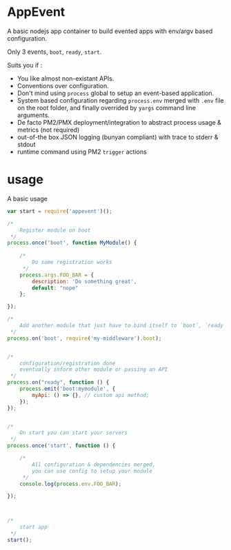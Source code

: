 # AppEvent

A basic nodejs app container to build evented apps with env/argv based configuration.

Only 3 events, `boot`, `ready`, `start`.

Suits you if :

 - You like almost non-existant APIs. 
 - Conventions over configuration.
 - Don't mind using `process` global to setup an event-based application.
 - System based configuration regarding `process.env` merged with `.env` file on the root folder, 
and finally overrided by `yargs` command line arguments.
 - De facto PM2/PMX deployment/integration to abstract process usage & metrics (not required)
 - out-of-the box JSON logging (bunyan compliant) with trace to stderr & stdout
 - runtime command using PM2 `trigger` actions


# usage


A basic usage 


```javascript
var start = require('appevent')();

/*
    Register module on boot
 */
process.once('boot', function MyModule() {
    
    /*
        Do some registration works
     */
    process.args.FOO_BAR = {
        description: 'Do something great',
        default: "nope"
    };

});

/*
    Add another module that just have to bind itself to `boot`, `ready`, `start`
 */ 
process.on('boot', require('my-middleware').boot);


/* 
    configuration/registration done
    eventually inform other module or passing an API
 */
process.on("ready", function () {
    process.emit('boot:mymodule', {
        myApi: () => {}, // custom api method;
    });
});


/*
    On start you can start your servers 
 */
process.once('start', function () {

    /*
        All configuration & dependencies merged,  
        you can use config to setup your module
     */
    console.log(process.env.FOO_BAR);

});



/*
    start app
 */ 
start();

```
